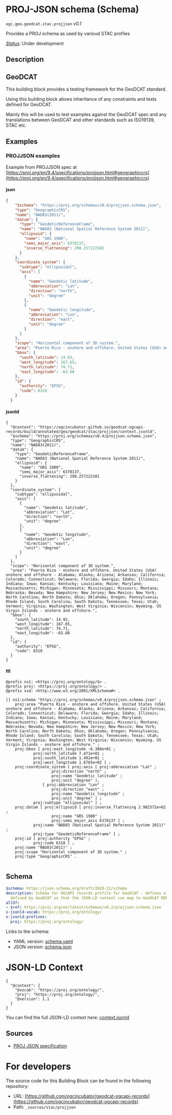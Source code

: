 
# PROJ-JSON schema (Schema)

`ogc.geo.geodcat.stac.projjson` *v0.1*

Provides a PROJ schema as used by varioud STAC profiles

[*Status*](http://www.opengis.net/def/status): Under development

## Description

## GeoDCAT 

This building block provides a testing framework for the GeoDCAT standard.

Using this building block allows inheritance of any constraints and tests defined for GeoDCAT.

Mainly this will be used to test examples against the GeoDCAT spec and any translations between GeoDCAT and other standards such as ISO19139, STAC etc.


## Examples

### PROJJSON examples
Example from PROJJSON spec at [https://proj.org/en/9.4/specifications/projjson.html#geographiccrs](https://proj.org/en/9.4/specifications/projjson.html#geographiccrs)
#### json
```json
{
    "$schema": "https://proj.org/schemas/v0.4/projjson.schema.json",
    "type": "GeographicCRS",
    "name": "NAD83(2011)",
    "datum": {
      "type": "GeodeticReferenceFrame",
      "name": "NAD83 (National Spatial Reference System 2011)",
      "ellipsoid": {
        "name": "GRS 1980",
        "semi_major_axis": 6378137,
        "inverse_flattening": 298.257222101
      }
    },
    "coordinate_system": {
      "subtype": "ellipsoidal",
      "axis": [
        {
          "name": "Geodetic latitude",
          "abbreviation": "Lat",
          "direction": "north",
          "unit": "degree"
        },
        {
          "name": "Geodetic longitude",
          "abbreviation": "Lon",
          "direction": "east",
          "unit": "degree"
        }
      ]
    },
    "scope": "Horizontal component of 3D system.",
    "area": "Puerto Rico - onshore and offshore. United States (USA) onshore and offshore - Alabama; Alaska; Arizona; Arkansas; California; Colorado; Connecticut; Delaware; Florida; Georgia; Idaho; Illinois; Indiana; Iowa; Kansas; Kentucky; Louisiana; Maine; Maryland; Massachusetts; Michigan; Minnesota; Mississippi; Missouri; Montana; Nebraska; Nevada; New Hampshire; New Jersey; New Mexico; New York; North Carolina; North Dakota; Ohio; Oklahoma; Oregon; Pennsylvania; Rhode Island; South Carolina; South Dakota; Tennessee; Texas; Utah; Vermont; Virginia; Washington; West Virginia; Wisconsin; Wyoming. US Virgin Islands - onshore and offshore.",
    "bbox": {
      "south_latitude": 14.92,
      "west_longitude": 167.65,
      "north_latitude": 74.71,
      "east_longitude": -63.88
    },
    "id": {
      "authority": "EPSG",
      "code": 6318
    }
  }
```

#### jsonld
```jsonld
{
  "@context": "https://ogcincubator.github.io/geodcat-ogcapi-records/build/annotated/geo/geodcat/stac/projjson/context.jsonld",
  "$schema": "https://proj.org/schemas/v0.4/projjson.schema.json",
  "type": "GeographicCRS",
  "name": "NAD83(2011)",
  "datum": {
    "type": "GeodeticReferenceFrame",
    "name": "NAD83 (National Spatial Reference System 2011)",
    "ellipsoid": {
      "name": "GRS 1980",
      "semi_major_axis": 6378137,
      "inverse_flattening": 298.257222101
    }
  },
  "coordinate_system": {
    "subtype": "ellipsoidal",
    "axis": [
      {
        "name": "Geodetic latitude",
        "abbreviation": "Lat",
        "direction": "north",
        "unit": "degree"
      },
      {
        "name": "Geodetic longitude",
        "abbreviation": "Lon",
        "direction": "east",
        "unit": "degree"
      }
    ]
  },
  "scope": "Horizontal component of 3D system.",
  "area": "Puerto Rico - onshore and offshore. United States (USA) onshore and offshore - Alabama; Alaska; Arizona; Arkansas; California; Colorado; Connecticut; Delaware; Florida; Georgia; Idaho; Illinois; Indiana; Iowa; Kansas; Kentucky; Louisiana; Maine; Maryland; Massachusetts; Michigan; Minnesota; Mississippi; Missouri; Montana; Nebraska; Nevada; New Hampshire; New Jersey; New Mexico; New York; North Carolina; North Dakota; Ohio; Oklahoma; Oregon; Pennsylvania; Rhode Island; South Carolina; South Dakota; Tennessee; Texas; Utah; Vermont; Virginia; Washington; West Virginia; Wisconsin; Wyoming. US Virgin Islands - onshore and offshore.",
  "bbox": {
    "south_latitude": 14.92,
    "west_longitude": 167.65,
    "north_latitude": 74.71,
    "east_longitude": -63.88
  },
  "id": {
    "authority": "EPSG",
    "code": 6318
  }
}
```

#### ttl
```ttl
@prefix ns1: <https://proj.org/ontology/$> .
@prefix proj: <https://proj.org/ontology/> .
@prefix xsd: <http://www.w3.org/2001/XMLSchema#> .

[] ns1:schema "https://proj.org/schemas/v0.4/projjson.schema.json" ;
    proj:area "Puerto Rico - onshore and offshore. United States (USA) onshore and offshore - Alabama; Alaska; Arizona; Arkansas; California; Colorado; Connecticut; Delaware; Florida; Georgia; Idaho; Illinois; Indiana; Iowa; Kansas; Kentucky; Louisiana; Maine; Maryland; Massachusetts; Michigan; Minnesota; Mississippi; Missouri; Montana; Nebraska; Nevada; New Hampshire; New Jersey; New Mexico; New York; North Carolina; North Dakota; Ohio; Oklahoma; Oregon; Pennsylvania; Rhode Island; South Carolina; South Dakota; Tennessee; Texas; Utah; Vermont; Virginia; Washington; West Virginia; Wisconsin; Wyoming. US Virgin Islands - onshore and offshore." ;
    proj:bbox [ proj:east_longitude -6.388e+01 ;
            proj:north_latitude 7.471e+01 ;
            proj:south_latitude 1.492e+01 ;
            proj:west_longitude 1.6765e+02 ] ;
    proj:coordinate_system [ proj:axis [ proj:abbreviation "Lat" ;
                    proj:direction "north" ;
                    proj:name "Geodetic latitude" ;
                    proj:unit "degree" ],
                [ proj:abbreviation "Lon" ;
                    proj:direction "east" ;
                    proj:name "Geodetic longitude" ;
                    proj:unit "degree" ] ;
            proj:subtype "ellipsoidal" ] ;
    proj:datum [ proj:ellipsoid [ proj:inverse_flattening 2.982572e+02 ;
                    proj:name "GRS 1980" ;
                    proj:semi_major_axis 6378137 ] ;
            proj:name "NAD83 (National Spatial Reference System 2011)" ;
            proj:type "GeodeticReferenceFrame" ] ;
    proj:id [ proj:authority "EPSG" ;
            proj:code 6318 ] ;
    proj:name "NAD83(2011)" ;
    proj:scope "Horizontal component of 3D system." ;
    proj:type "GeographicCRS" .


```

## Schema

```yaml
$schema: https://json-schema.org/draft/2020-12/schema
description: Schema for OGCAPI records profile for GeoDCAT - defines all extra elements
  defined by GeoDCAT so that the JSON-LD context can map to GeoDCAT RDF
allOf:
- $ref: https://proj.org/en/latest/schemas/v0.2/projjson.schema.json
x-jsonld-vocab: https://proj.org/ontology/
x-jsonld-prefixes:
  proj: https://proj.org/ontology/

```

Links to the schema:

* YAML version: [schema.yaml](https://ogcincubator.github.io/geodcat-ogcapi-records/build/annotated/geo/geodcat/stac/projjson/schema.json)
* JSON version: [schema.json](https://ogcincubator.github.io/geodcat-ogcapi-records/build/annotated/geo/geodcat/stac/projjson/schema.yaml)


# JSON-LD Context

```jsonld
{
  "@context": {
    "@vocab": "https://proj.org/ontology/",
    "proj": "https://proj.org/ontology/",
    "@version": 1.1
  }
}
```

You can find the full JSON-LD context here:
[context.jsonld](https://ogcincubator.github.io/geodcat-ogcapi-records/build/annotated/geo/geodcat/stac/projjson/context.jsonld)

## Sources

* [PROJ JSON specification](https://proj.org/en/latest/schemas/v0.2/projjson.schema.json)

# For developers

The source code for this Building Block can be found in the following repository:

* URL: [https://github.com/ogcincubator/geodcat-ogcapi-records](https://github.com/ogcincubator/geodcat-ogcapi-records)
* Path: `_sources/stac/projjson`

